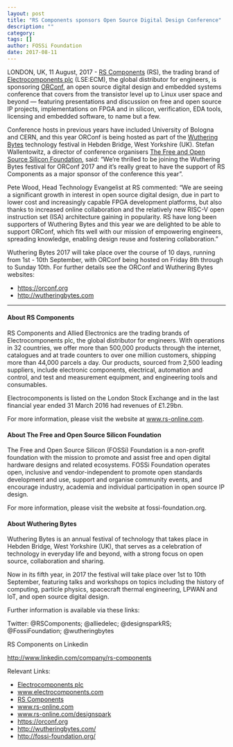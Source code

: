 ```yaml
---
layout: post
title: "RS Components sponsors Open Source Digital Design Conference"
description: ""
category:
tags: []
author: FOSSi Foundation
date: 2017-08-11
---
```


LONDON, UK, 11 August, 2017 - [RS Components](http://uk.rs-online.com/web/) (RS), the trading brand of [Electrocomponents plc](http://www.electrocomponents.com/) (LSE:ECM), the global distributor for engineers, is sponsoring [ORConf](https://orconf.org/), an open source digital design and embedded systems conference that covers from the transistor level up to Linux user space and beyond — featuring presentations and discussion on free and open source IP projects, implementations on FPGA and in silicon, verification, EDA tools, licensing and embedded software, to name but a few. 

Conference hosts in previous years have included University of Bologna and CERN, and this year ORConf is being hosted as part of the [Wuthering Bytes](http://wutheringbytes.com/) technology festival in Hebden Bridge, West Yorkshire (UK). Stefan Wallentowitz, a director of conference organisers [The Free and Open Source Silicon Foundation](https://fossi-foundation.org/), said: “We’re thrilled to be joining the Wuthering Bytes festival for ORConf 2017 and it’s really great to have the support of RS Components as a major sponsor of the conference this year”.

Pete Wood, Head Technology Evangelist at RS commented: “We are seeing a significant growth in interest in open source digital design, due in part to lower cost and increasingly capable FPGA development platforms, but also thanks to increased online collaboration and the relatively new RISC-V open instruction set (ISA) architecture gaining in popularity. RS have long been supporters of Wuthering Bytes and this year we are delighted to be able to support ORConf, which fits well with our mission of empowering engineers, spreading knowledge, enabling design reuse and fostering collaboration.”

Wuthering Bytes 2017 will take place over the course of 10 days, running from 1st - 10th September, with ORConf being hosted on Friday 8th through to Sunday 10th.  For further details see the ORConf and Wuthering Bytes websites:

* https://orconf.org
* http://wutheringbytes.com

---

#### About RS Components
RS Components and Allied Electronics are the trading brands of Electrocomponents plc, the global distributor for engineers. With operations in 32 countries, we offer more than 500,000 products through the internet, catalogues and at trade counters to over one million customers, shipping more than 44,000 parcels a day. Our products, sourced from 2,500 leading suppliers, include electronic components, electrical, automation and control, and test and measurement equipment, and engineering tools and consumables.

Electrocomponents is listed on the London Stock Exchange and in the last financial year ended 31 March 2016 had revenues of £1.29bn.

For more information, please visit the website at www.rs-online.com.

#### About The Free and Open Source Silicon Foundation
The Free and Open Source Silicon (FOSSi) Foundation is a non-profit foundation with the mission to promote and assist free and open digital hardware designs and related ecosystems. FOSSi Foundation operates open, inclusive and vendor-independent to promote open standards development and use, support and organise community events, and encourage industry, academia and individual participation in open source IP design.

For more information, please visit the website at fossi-foundation.org.

#### About Wuthering Bytes
Wuthering Bytes is an annual festival of technology that takes place in Hebden Bridge, West Yorkshire (UK), that serves as a celebration of technology in everyday life and beyond, with a strong focus on open source, collaboration and sharing.

Now in its fifth year, in 2017 the festival will take place over 1st to 10th September, featuring talks and workshops on topics including the history of computing, particle physics, spacecraft thermal engineering, LPWAN and IoT, and open source digital design. 

Further information is available via these links:

Twitter: @RSComponents; @alliedelec; @designsparkRS; @FossiFoundation; @wutheringbytes

RS Components on Linkedin

http://www.linkedin.com/company/rs-components

Relevant Links:

* [Electrocomponents plc](http://www.electrocomponents.com/)
* www.electrocomponents.com
* [RS Components](http://www.rs-components.com/)
* www.rs-online.com
* www.rs-online.com/designspark
* https://orconf.org
* http://wutheringbytes.com/
* http://fossi-foundation.org/
